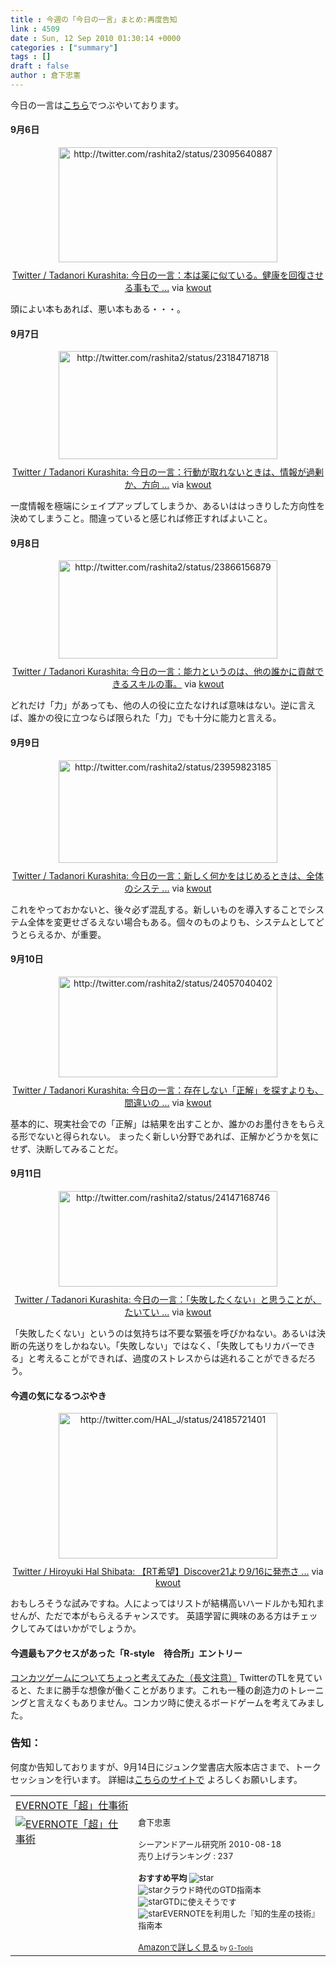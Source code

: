 ```yaml
---
title : 今週の「今日の一言」まとめ:再度告知
link : 4509
date : Sun, 12 Sep 2010 01:30:14 +0000
categories : ["summary"]
tags : []
draft : false
author : 倉下忠憲
---
```


今日の一言は<a href="http://twitter.com/rashita2 ">こちら</a>でつぶやいております。

 
<h4>9月6日</h4>
<div class="kwout" style="text-align: center;"><img src="http://kwout.com/cutout/c/e2/5e/hrw_bor_rou_w350.jpg" alt="http://twitter.com/rashita2/status/23095640887" title="Twitter / Tadanori Kurashita: 今日の一言：本は薬に似ている。健康を回復させる事もで ..." width="350" height="184" style="border: none;" usemap="#map_ce25ehrw" /><map id="map_ce25ehrw" name="map_ce25ehrw"><area coords="15,98,66,104" href="http://twitter.com/rashita2/status/23095640887" alt="" shape="rect" /><area coords="69,98,109,104" href="http://seesmic.com/app" alt="" shape="rect" /><area coords="15,124,42,152" href="http://twitter.com/rashita2" alt="" shape="rect" /><area coords="55,124,122,141" href="http://twitter.com/rashita2" alt="" shape="rect" /></map><p style="margin-top: 10px; text-align: center;"><a href="http://twitter.com/rashita2/status/23095640887">Twitter / Tadanori Kurashita: 今日の一言：本は薬に似ている。健康を回復させる事もで ...</a> via <a href="http://kwout.com/quote/ce25ehrw">kwout</a></p></div>
<!--more-->
頭によい本もあれば、悪い本もある・・・。
<h4>9月7日</h4>
<div class="kwout" style="text-align: center;"><img src="http://kwout.com/cutout/m/kz/p5/az8_bor_rou_w350.jpg" alt="http://twitter.com/rashita2/status/23184718718" title="Twitter / Tadanori Kurashita: 今日の一言：行動が取れないときは、情報が過剰か、方向 ..." width="350" height="173" style="border: none;" usemap="#map_mkzp5az8" /><map id="map_mkzp5az8" name="map_mkzp5az8"><area coords="14,77,65,84" href="http://twitter.com/rashita2/status/23184718718" alt="" shape="rect" /><area coords="14,113,41,140" href="http://twitter.com/rashita2" alt="" shape="rect" /><area coords="54,112,121,130" href="http://twitter.com/rashita2" alt="" shape="rect" /></map><p style="margin-top: 10px; text-align: center;"><a href="http://twitter.com/rashita2/status/23184718718">Twitter / Tadanori Kurashita: 今日の一言：行動が取れないときは、情報が過剰か、方向 ...</a> via <a href="http://kwout.com/quote/mkzp5az8">kwout</a></p></div>
一度情報を極端にシェイプアップしてしまうか、あるいははっきりした方向性を決めてしまうこと。間違っていると感じれば修正すればよいこと。
<h4>9月8日</h4>
<div class="kwout" style="text-align: center;"><img src="http://kwout.com/cutout/6/67/7s/2uk_bor_rou_w350.jpg" alt="http://twitter.com/rashita2/status/23866156879" title="Twitter / Tadanori Kurashita: 今日の一言：能力というのは、他の誰かに貢献できるスキルの事。" width="350" height="157" style="border: none;" usemap="#map_6677s2uk" /><map id="map_6677s2uk" name="map_6677s2uk"><area coords="15,58,66,64" href="http://twitter.com/rashita2/status/23866156879" alt="" shape="rect" /><area coords="15,94,42,121" href="http://twitter.com/rashita2" alt="" shape="rect" /><area coords="54,93,122,110" href="http://twitter.com/rashita2" alt="" shape="rect" /></map><p style="margin-top: 10px; text-align: center;"><a href="http://twitter.com/rashita2/status/23866156879">Twitter / Tadanori Kurashita: 今日の一言：能力というのは、他の誰かに貢献できるスキルの事。</a> via <a href="http://kwout.com/quote/6677s2uk">kwout</a></p></div>
どれだけ「力」があっても、他の人の役に立たなければ意味はない。逆に言えば、誰かの役に立つならば限られた「力」でも十分に能力と言える。
<h4>9月9日</h4>
<div class="kwout" style="text-align: center;"><img src="http://kwout.com/cutout/w/7b/6y/jbq_bor_rou_w350.jpg" alt="http://twitter.com/rashita2/status/23959823185" title="Twitter / Tadanori Kurashita: 今日の一言：新しく何かをはじめるときは、全体のシステ ..." width="350" height="164" style="border: none;" usemap="#map_w7b6yjbq" /><map id="map_w7b6yjbq" name="map_w7b6yjbq"><area coords="15,78,66,85" href="http://twitter.com/rashita2/status/23959823185" alt="" shape="rect" /><area coords="15,104,42,131" href="http://twitter.com/rashita2" alt="" shape="rect" /><area coords="54,103,122,121" href="http://twitter.com/rashita2" alt="" shape="rect" /></map><p style="margin-top: 10px; text-align: center;"><a href="http://twitter.com/rashita2/status/23959823185">Twitter / Tadanori Kurashita: 今日の一言：新しく何かをはじめるときは、全体のシステ ...</a> via <a href="http://kwout.com/quote/w7b6yjbq">kwout</a></p></div>
これをやっておかないと、後々必ず混乱する。新しいものを導入することでシステム全体を変更せざるえない場合もある。個々のものよりも、システムとしてどうとらえるか、が重要。
<h4>9月10日</h4>
<div class="kwout" style="text-align: center;"><img src="http://kwout.com/cutout/s/ik/4i/feh_bor_rou_w350.jpg" alt="http://twitter.com/rashita2/status/24057040402" title="Twitter / Tadanori Kurashita: 今日の一言：存在しない「正解」を探すよりも、間違いの ..." width="350" height="161" style="border: none;" usemap="#map_sik4ifeh" /><map id="map_sik4ifeh" name="map_sik4ifeh"><area coords="15,76,66,82" href="http://twitter.com/rashita2/status/24057040402" alt="" shape="rect" /><area coords="15,102,42,130" href="http://twitter.com/rashita2" alt="" shape="rect" /><area coords="54,102,122,119" href="http://twitter.com/rashita2" alt="" shape="rect" /></map><p style="margin-top: 10px; text-align: center;"><a href="http://twitter.com/rashita2/status/24057040402">Twitter / Tadanori Kurashita: 今日の一言：存在しない「正解」を探すよりも、間違いの ...</a> via <a href="http://kwout.com/quote/sik4ifeh">kwout</a></p></div>
基本的に、現実社会での「正解」は結果を出すことか、誰かのお墨付きをもらえる形でないと得られない。
まったく新しい分野であれば、正解かどうかを気にせず、決断してみることだ。
<h4>9月11日</h4>
<div class="kwout" style="text-align: center;"><img src="http://kwout.com/cutout/8/5i/ek/nif_bor_rou_w350.jpg" alt="http://twitter.com/rashita2/status/24147168746" title="Twitter / Tadanori Kurashita: 今日の一言：「失敗したくない」と思うことが、たいてい ..." width="350" height="153" style="border: none;" usemap="#map_85ieknif" /><map id="map_85ieknif" name="map_85ieknif"><area coords="15,57,70,63" href="http://twitter.com/rashita2/status/24147168746" alt="" shape="rect" /><area coords="15,93,43,120" href="http://twitter.com/rashita2" alt="" shape="rect" /><area coords="55,92,122,109" href="http://twitter.com/rashita2" alt="" shape="rect" /></map><p style="margin-top: 10px; text-align: center;"><a href="http://twitter.com/rashita2/status/24147168746">Twitter / Tadanori Kurashita: 今日の一言：「失敗したくない」と思うことが、たいてい ...</a> via <a href="http://kwout.com/quote/85ieknif">kwout</a></p></div>
「失敗したくない」というのは気持ちは不要な緊張を呼びかねない。あるいは決断の先送りをしかねない。「失敗しない」ではなく、「失敗してもリカバーできる」と考えることができれば、過度のストレスからは逃れることができるだろう。
<h4>今週の気になるつぶやき</h4>
<div class="kwout" style="text-align: center;"><img src="http://kwout.com/cutout/7/yc/sf/ehr_bor_rou_w350.jpg" alt="http://twitter.com/HAL_J/status/24185721401" title="Twitter / Hiroyuki Hal Shibata: 【RT希望】Discover21より9/16に発売さ ..." width="350" height="233" style="border: none;" usemap="#map_7ycsfehr" /><map id="map_7ycsfehr" name="map_7ycsfehr"><area coords="15,176,42,203" href="http://twitter.com/HAL_J" alt="" shape="rect" /><area coords="55,175,107,193" href="http://twitter.com/HAL_J" alt="" shape="rect" /><area coords="15,140,48,147" href="http://twitter.com/HAL_J/status/24185721401" alt="" shape="rect" /><area coords="51,140,83,147" href="http://twitdelay.net/" alt="" shape="rect" /><area coords="15,118,191,136" href="http://htn.to/v7WsFH" alt="" shape="rect" /></map><p style="margin-top: 10px; text-align: center;"><a href="http://twitter.com/HAL_J/status/24185721401">Twitter / Hiroyuki Hal Shibata: 【RT希望】Discover21より9/16に発売さ ...</a> via <a href="http://kwout.com/quote/7ycsfehr">kwout</a></p></div>
おもしろそうな試みですね。人によってはリストが結構高いハードルかも知れませんが、ただで本がもらえるチャンスです。
英語学習に興味のある方はチェックしてみてはいかがでしょうか。

<h4>今週最もアクセスがあった「R-style　待合所」エントリー</h4>
<a href="http://r-style.posterous.com/27791389">コンカツゲームについてちょっと考えてみた（長文注意）</a>
TwitterのTLを見ていると、たまに勝手な想像が働くことがあります。これも一種の創造力のトレーニングと言えなくもありません。コンカツ時に使えるボードゲームを考えてみました。

<h3>告知：</h3>
何度か告知しておりますが、9月14日にジュンク堂書店大阪本店さまで、トークセッションを行います。
詳細は<a href="http://www.junkudo.co.jp/tenpo/shop-osaka.html#talk-osaka">こちらのサイトで</a>
よろしくお願いします。

<table  border="0" cellpadding="5"><tr><td colspan="2"><a href="http://www.amazon.co.jp/EVERNOTE%E3%80%8C%E8%B6%85%E3%80%8D%E4%BB%95%E4%BA%8B%E8%A1%93-%E5%80%89%E4%B8%8B%E5%BF%A0%E6%86%B2/dp/4863540728%3FSubscriptionId%3D15SMZCTB9V8NGR2TW082%26tag%3Drashita1000-22%26linkCode%3Dxm2%26camp%3D2025%26creative%3D165953%26creativeASIN%3D4863540728" target="_top">EVERNOTE「超」仕事術</a><img src="http://www.assoc-amazon.jp/e/ir?t=rashita1000-22&l=ur2&o=9" width="1" height="1" style="border: none;" alt="" /></td></tr><tr><td valign="top"><a href="http://www.amazon.co.jp/EVERNOTE%E3%80%8C%E8%B6%85%E3%80%8D%E4%BB%95%E4%BA%8B%E8%A1%93-%E5%80%89%E4%B8%8B%E5%BF%A0%E6%86%B2/dp/4863540728%3FSubscriptionId%3D15SMZCTB9V8NGR2TW082%26tag%3Drashita1000-22%26linkCode%3Dxm2%26camp%3D2025%26creative%3D165953%26creativeASIN%3D4863540728" target="_top"><img src="http://ecx.images-amazon.com/images/I/51zkZf06QlL._SL160_.jpg" border="0" alt="EVERNOTE「超」仕事術" /></a></td><td valign="top"><font size="-1">倉下忠憲 <br /><br />シーアンドアール研究所  2010-08-18<br />売り上げランキング : 237<br /><br /><strong>おすすめ平均  </strong><img src="http://g-images.amazon.com/images/G/01/detail/stars-4-0.gif" alt="star" /><br /><img src="http://g-images.amazon.com/images/G/01/detail/stars-3-0.gif" alt="star" />クラウド時代のGTD指南本<br /><img src="http://g-images.amazon.com/images/G/01/detail/stars-4-0.gif" alt="star" />GTDに使えそうです<br /><img src="http://g-images.amazon.com/images/G/01/detail/stars-5-0.gif" alt="star" />EVERNOTEを利用した『知的生産の技術』指南本<br /><br /><a href="http://www.amazon.co.jp/EVERNOTE%E3%80%8C%E8%B6%85%E3%80%8D%E4%BB%95%E4%BA%8B%E8%A1%93-%E5%80%89%E4%B8%8B%E5%BF%A0%E6%86%B2/dp/4863540728%3FSubscriptionId%3D15SMZCTB9V8NGR2TW082%26tag%3Drashita1000-22%26linkCode%3Dxm2%26camp%3D2025%26creative%3D165953%26creativeASIN%3D4863540728" target="_top">Amazonで詳しく見る</a></font><font size="-2"> by <a href="http://www.goodpic.com/mt/aws/index.html" >G-Tools</a></font></td></tr></table>
